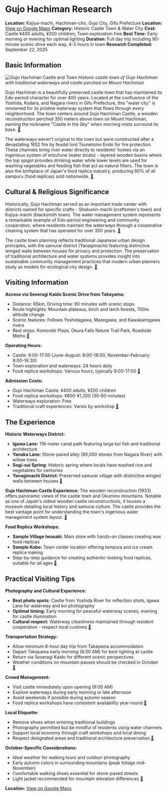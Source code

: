 # Gujo Hachiman Research

**Location:** Kajiya-machi, Hachiman-cho, Gujo City, Gifu Prefecture
**Location:** [View on Google Maps](https://maps.google.com/maps?q=35.7520452,136.956073)
**Category:** Historic Castle Town & Water City
**Cost:** Castle ¥400 adults, ¥200 children; Town exploration free
**Best Time:** Early morning or evening for optimal lighting
**Duration:** Full day trip including 90-minute scenic drive each way, 4-5 hours in town
**Research Completed:** September 22, 2025

## Basic Information

![Gujo Hachiman Castle and Town](https://cdn.visitgifu.com/wp/2020/03/9146de56-062_1.jpg)
*Historic castle town of Gujo Hachiman with traditional waterways and castle perched on Mount Hachiman*

Gujo Hachiman is a beautifully preserved castle town that has maintained its Edo-period character for over 400 years. Located at the confluence of the Yoshida, Kodara, and Nagara rivers in Gifu Prefecture, this "water city" is renowned for its pristine waterway system that flows through every neighborhood. The town centers around Gujo Hachiman Castle, a wooden reconstruction perched 350 meters above town on Mount Hachiman, earning the nickname "Castle in the Sky" when morning mists surround its base. [🔗](https://visitgifu.com/see-do/gujo-hachiman/)

The waterways weren't original to the town but were constructed after a devastating 1652 fire by feudal lord Tsunetomo Endo for fire protection. These channels bring river water directly to residents' homes via an ingenious system of mizufune (water boats) - layered wooden basins where the top spigot provides drinking water while lower levels are used for washing vegetables and feeding fish that act as natural filters. The town is also the birthplace of Japan's food replica industry, producing 60% of all sampuru (food replicas) sold nationwide. [🔗](https://www.theinvisibletourist.com/gujo-hachiman-day-trip-itinerary/)

## Cultural & Religious Significance

Historically, Gujo Hachiman served as an important trade center with districts named for specific crafts - Shokunin-machi (craftsmen's town) and Kajiya-machi (blacksmith town). The water management system represents a remarkable example of Edo-period engineering and community cooperation, where residents maintain the waterways through a cooperative cleaning system that has operated for over 350 years. [🔗](https://www.japan-guide.com/e/e5930.html)

The castle town planning reflects traditional Japanese urban design principles, with the samurai district (Yanagimachi) featuring distinctive winged walls between houses for privacy and protection. The preservation of traditional architecture and water systems provides insight into sustainable community management practices that modern urban planners study as models for ecological city design. [🔗](https://visitgifu.com/see-do/gujo-hachiman-castle/)

## Visiting Information

**Access via Seseragi Kaido Scenic Drive from Takayama:**
- Distance: 65km, Driving time: 90 minutes with scenic stops
- Route highlights: Mountain plateaus, birch and larch forests, 700m altitude change
- Scenic features: Follows Yoshidagawa, Mazegawa, and Kawakamigawa rivers
- Rest stops: Komorebi Plaza, Okura Falls Nature Trail Park, Roadside Meiho [🔗](https://en.tabitabigujo.com/appeal/seseragikaido-road/)

**Operating Hours:**
- Castle: 9:00-17:00 (June-August: 8:00-18:00, November-February: 9:00-16:30)
- Town exploration and waterways: 24 hours daily
- Food replica workshops: Various hours, typically 9:00-17:00 [🔗](https://visitgifu.com/see-do/gujo-hachiman-castle/)

**Admission Costs:**
- Gujo Hachiman Castle: ¥400 adults, ¥200 children
- Food replica workshops: ¥800-¥1,200 (30-60 minutes)
- Waterways exploration: Free
- Traditional craft experiences: Varies by workshop [🔗](https://www.japanhoppers.com/en/chubu/gujohachiman/kanko/880/)

## The Experience

**Historic Waterways District:**
- **Igawa Lane:** 119-meter canal path featuring large koi fish and traditional architecture
- **Yanaka Lane:** Stone-paved alley (80,000 stones from Nagara River) with willow trees
- **Sogi-sui Spring:** Historic spring where locals have washed rice and vegetables for centuries
- **Yanagimachi District:** Preserved samurai village with distinctive winged walls between houses [🔗](https://www.japan-guide.com/e/e5930.html)

**Gujo Hachiman Castle Experience:**
The wooden reconstruction (1933) offers panoramic views of the castle town and Okumino mountains. Notable as one of Japan's oldest wooden castle reconstructions, it houses a museum detailing local history and samurai culture. The castle provides the best vantage point for understanding the town's ingenious water management system layout. [🔗](https://visitgifu.com/see-do/gujo-hachiman-castle/)

**Food Replica Workshops:**
- **Sample Village Iwasaki:** Main store with hands-on classes creating wax food replicas
- **Sample Kobo:** Town center location offering tempura and ice cream replica making
- Step-by-step guidance for creating authentic-looking food replicas, suitable for all ages [🔗](https://www.japanhoppers.com/en/chubu/gujohachiman/kanko/880/)

## Practical Visiting Tips

**Photography and Cultural Experience:**
- **Best photo spots:** Castle from Yoshida River for reflection shots, Igawa Lane for waterway and koi photography
- **Optimal timing:** Early morning for peaceful waterway scenes, evening for castle illumination
- **Cultural respect:** Waterway cleanliness maintained through resident cooperation - respect local customs [🔗](https://japaninsidersecrets.com/gujo-hachiman/)

**Transportation Strategy:**
- Allow minimum 8-hour day trip from Takayama accommodation
- Depart Takayama early morning (8:00 AM) for best lighting at castle
- Return via Seseragi Kaido for different scenic perspectives
- Weather conditions on mountain passes should be checked in October [🔗](https://en.tabitabigujo.com/appeal/seseragikaido-road/)

**Crowd Management:**
- Visit castle immediately upon opening (9:00 AM)
- Explore waterways during early morning or late afternoon
- Avoid weekends if possible during autumn season
- Food replica workshops have consistent availability year-round [🔗](https://visitgifu.com/see-do/gujo-hachiman/)

**Local Etiquette:**
- Remove shoes when entering traditional buildings
- Photography permitted but be mindful of residents using water channels
- Support local economy through craft workshops and local dining
- Respect designated areas and traditional architecture preservation [🔗](https://www.theinvisibletourist.com/gujo-hachiman-day-trip-itinerary/)

**October-Specific Considerations:**
- Ideal weather for walking tours and outdoor photography
- Early autumn colors in surrounding mountains (peak foliage mid-November)
- Comfortable walking shoes essential for stone-paved streets
- Light jacket recommended for mountain elevation differences [🔗](https://japaninsidersecrets.com/gujo-hachiman/)

**Location:** [View on Google Maps](https://www.google.com/maps/place/35°45'12"N+136°57'41"E)
